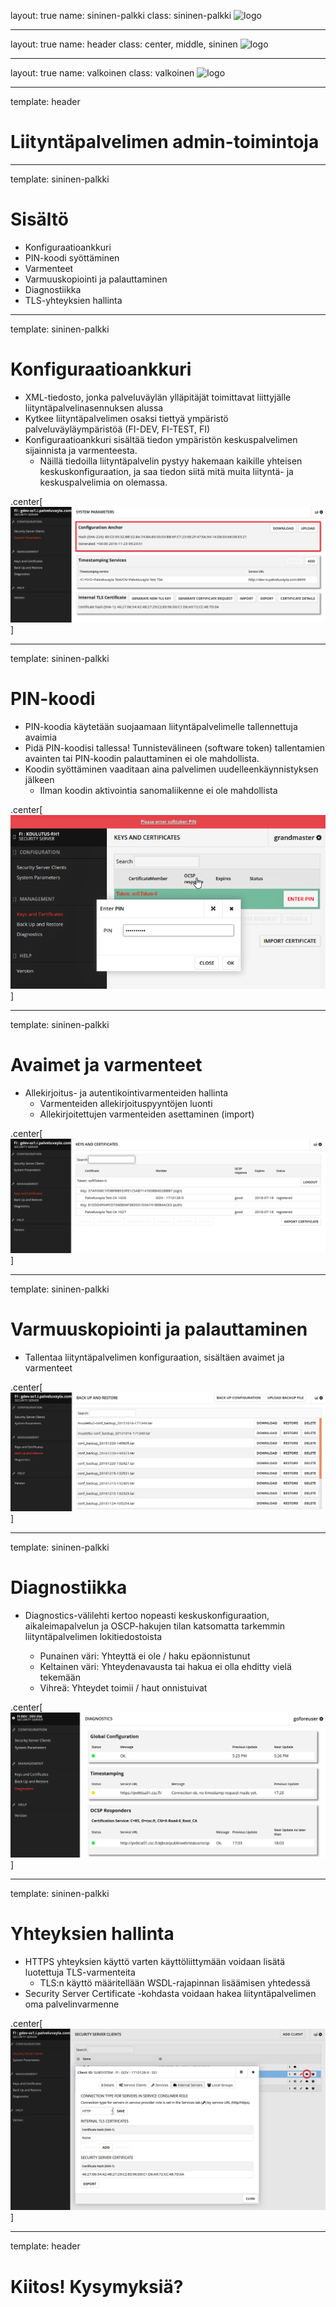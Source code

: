 layout: true
name: sininen-palkki
class: sininen-palkki
![logo](/suomifi_logo.svg)

---
layout: true
name: header
class: center, middle, sininen
![logo](/suomifi_logo.svg)

---
layout: true
name: valkoinen
class: valkoinen
![logo](/suomifi_logo.svg)

<!--DON'T TOUCH ABOVE THIS !!!!!! -->
---

template: header

# Liityntäpalvelimen admin-toimintoja

---
template: sininen-palkki

# Sisältö

* Konfiguraatioankkuri
* PIN-koodi syöttäminen
* Varmenteet
* Varmuuskopiointi ja palauttaminen
* Diagnostiikka
* TLS-yhteyksien hallinta

---
template: sininen-palkki

# Konfiguraatioankkuri

* XML-tiedosto, jonka palveluväylän ylläpitäjät toimittavat liittyjälle liityntäpalvelinasennuksen alussa
* Kytkee liityntäpalvelimen osaksi tiettyä ympäristö palveluväyläympäristöä (FI-DEV, FI-TEST, FI)
* Konfiguraatioankkuri sisältää tiedon ympäristön keskuspalvelimen sijainnista ja varmenteesta.
    * Näillä tiedoilla liityntäpalvelin pystyy hakemaan kaikille yhteisen keskuskonfiguraation,
ja saa tiedon siitä mitä muita liityntä- ja keskuspalvelimia on olemassa.

.center[![small-image](../images/konfiguraatioankkuri.png)]

---

template: sininen-palkki

# PIN-koodi

* PIN-koodia käytetään suojaamaan liityntäpalvelimelle tallennettuja avaimia
* Pidä PIN-koodisi tallessa! Tunnistevälineen (software token) tallentamien avainten tai
PIN-koodin palauttaminen ei ole mahdollista.
* Koodin syöttäminen vaaditaan aina palvelimen uudelleenkäynnistyksen jälkeen
    * Ilman koodin aktivointia sanomaliikenne ei ole mahdollista

.center[![small-image](../images/pin-koodi.png)]

---

template: sininen-palkki

# Avaimet ja varmenteet

* Allekirjoitus- ja autentikointivarmenteiden hallinta
    * Varmenteiden allekirjoituspyyntöjen luonti
    * Allekirjoitettujen varmenteiden asettaminen (import)

.center[![medium-image](../images/varmenteet.png)]

---

template: sininen-palkki

# Varmuuskopiointi ja palauttaminen

* Tallentaa liityntäpalvelimen konfiguraation, sisältäen avaimet ja varmenteet

.center[![medium-image](../images/backup-restore.png)]

---

template: sininen-palkki

# Diagnostiikka

* Diagnostics-välilehti kertoo nopeasti keskuskonfiguraation, aikaleimapalvelun ja OSCP-hakujen tilan katsomatta
tarkemmin liityntäpalvelimen lokitiedostoista

    * Punainen väri: Yhteyttä ei ole / haku epäonnistunut  
    * Keltainen väri: Yhteydenavausta tai hakua ei olla ehditty vielä tekemään
    * Vihreä: Yhteydet toimii / haut onnistuivat


.center[![small-image](../images/diagnostics.png)]

---

template: sininen-palkki

# Yhteyksien hallinta

* HTTPS yhteyksien käyttö varten käyttöliittymään voidaan lisätä luotettuja TLS-varmenteita
    * TLS:n käyttö määritellään WSDL-rajapinnan lisäämisen yhtedessä
* Security Server Certificate -kohdasta voidaan hakea liityntäpalvelimen oma palvelinvarmenne

.center[![small-image](../images/internal-certificates.png)]

---

template: header

# Kiitos! Kysymyksiä?

